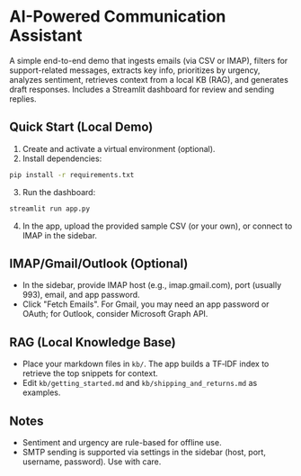 # AI-Powered Communication Assistant

A simple end-to-end demo that ingests emails (via CSV or IMAP), filters for support-related messages,
extracts key info, prioritizes by urgency, analyzes sentiment, retrieves context from a local KB (RAG),
and generates draft responses. Includes a Streamlit dashboard for review and sending replies.

## Quick Start (Local Demo)
1) Create and activate a virtual environment (optional).
2) Install dependencies:
```bash
pip install -r requirements.txt
```
3) Run the dashboard:
```bash
streamlit run app.py
```
4) In the app, upload the provided sample CSV (or your own), or connect to IMAP in the sidebar.

## IMAP/Gmail/Outlook (Optional)
- In the sidebar, provide IMAP host (e.g., imap.gmail.com), port (usually 993), email, and app password.
- Click "Fetch Emails". For Gmail, you may need an app password or OAuth; for Outlook, consider Microsoft Graph API.

## RAG (Local Knowledge Base)
- Place your markdown files in `kb/`. The app builds a TF‑IDF index to retrieve the top snippets for context.
- Edit `kb/getting_started.md` and `kb/shipping_and_returns.md` as examples.

## Notes
- Sentiment and urgency are rule-based for offline use.
- SMTP sending is supported via settings in the sidebar (host, port, username, password). Use with care.
